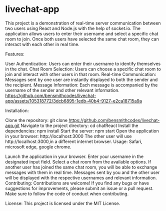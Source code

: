 # livechat-app
This project is a demonstration of real-time server communication
between two users using React and Node.js with the help of socket.io.
The application allows users to enter their username and select a
specific chat room to join. Once both users have selected the same chat
room, they can interact with each other in real time.

Features:

User Authentication: Users can enter their username to identify
themselves in the chat. Chat Room Selection: Users can choose a specific
chat room to join and interact with other users in that room. Real-time
Communication: Messages sent by one user are instantly displayed to both
the sender and the recipient. Message Information: Each message is
accompanied by the username of the sender and other relevant
information. 
https://github.com/bensmithcodes/livechat-app/assets/105318772/3dcb6895-1edb-40b4-9127-e2ca18715a9a

Installation:

Clone the repository: git clone
https://github.com/bensmithcodes/livechat-app.git Navigate to the project
directory: cd chatReact Install the dependencies: npm install Start the
server: npm start Open the application in your browser:
http://localhost:3000 The other user will use http://localhost:3000,in a
different internet browser. Usage: Safari, microsoft edge, google
chrome.

Launch the application in your browser. Enter your username in the
designated input field. Select a chat room from the available options.
If another user has joined the same chat room, you will be able to
exchange messages with them in real time. Messages sent by you and the
other user will be displayed with the respective usernames and relevant
information. Contributing: Contributions are welcome! If you find any
bugs or have suggestions for improvements, please submit an issue or a
pull request. Make sure to follow the code of conduct when contributing.

License: This project is licensed under the MIT License.
